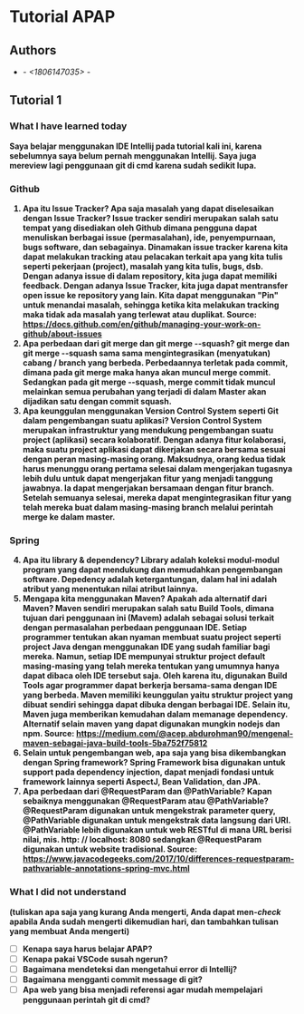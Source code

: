 # Tutorial APAP
## Authors
* **<Maisy Rahmawati>** - *<1806147035>* - *<B>*

## Tutorial 1
### What I have learned today
Saya belajar menggunakan IDE Intellij pada tutorial kali ini, karena sebelumnya saya belum pernah
menggunakan Intellij. Saya juga mereview lagi penggunaan git di cmd karena sudah sedikit lupa.
### Github
1. Apa itu Issue Tracker? Apa saja masalah yang dapat diselesaikan dengan Issue Tracker?
 Issue tracker sendiri merupakan salah satu tempat yang disediakan oleh Github dimana pengguna dapat 
 menuliskan berbagai issue (permasalahan), ide, penyempurnaan, bugs software, dan sebagainya.
 Dinamakan issue tracker karena kita dapat melakukan tracking atau pelacakan terkait apa yang kita tulis
 seperti pekerjaan (project), masalah yang kita tulis, bugs, dsb.
 Dengan adanya issue di dalam repository, kita juga dapat memiliki feedback. Dengan adanya Issue Tracker,
 kita juga dapat mentransfer open issue ke repository yang lain. Kita dapat menggunakan "Pin" untuk
 menandai masalah, sehingga ketika kita melakukan tracking maka tidak ada masalah yang terlewat atau duplikat.
 Source: https://docs.github.com/en/github/managing-your-work-on-github/about-issues
2. Apa perbedaan dari git merge dan git merge --squash?
git merge dan git merge --squash sama sama mengintegrasikan (menyatukan) cabang / branch yang berbeda.
Perbedaannya terletak pada commit, dimana pada git merge maka hanya akan muncul merge commit.
Sedangkan pada git merge --squash, merge commit tidak muncul melainkan semua perubahan yang terjadi
di dalam Master akan dijadikan satu dengan commit squash.
3. Apa keunggulan menggunakan Version Control System seperti Git dalam pengembangan suatu
aplikasi?
Version Control System merupakan infrastruktur yang mendukung pengembangan suatu project (aplikasi) secara 
kolaboratif. Dengan adanya fitur kolaborasi, maka suatu project aplikasi dapat dikerjakan secara bersama sesuai
dengan peran masing-masing orang. Maksudnya, orang kedua tidak harus menunggu orang pertama selesai dalam 
mengerjakan tugasnya lebih dulu untuk dapat mengerjakan fitur yang menjadi tanggung jawabnya. Ia dapat mengerjakan
bersamaan dengan fitur branch. Setelah semuanya selesai, mereka dapat mengintegrasikan fitur yang telah mereka
buat dalam masing-masing branch melalui perintah merge ke dalam master.
### Spring
4. Apa itu library & dependency?
Library adalah koleksi modul-modul program yang dapat mendukung dan memudahkan pengembangan software.
Depedency adalah ketergantungan, dalam hal ini adalah atribut yang menentukan nilai atribut lainnya.
5. Mengapa kita menggunakan Maven? Apakah ada alternatif dari Maven?
Maven sendiri merupakan salah satu Build Tools, dimana tujuan dari penggunaan ini (Mavem) adalah sebagai
solusi terkait dengan permasalahan perbedaan penggunaan IDE. Setiap programmer tentukan akan nyaman membuat
suatu project seperti project Java dengan menggunakan IDE yang sudah familiar bagi mereka. Namun, setiap IDE
mempunyai struktur project default masing-masing yang telah mereka tentukan yang umumnya hanya dapat dibaca 
oleh IDE tersebut saja. Oleh karena itu, digunakan Build Tools agar programmer dapat berkerja bersama-sama 
dengan IDE yang berbeda. Maven memiliki keunggulan yaitu struktur project yang dibuat sendiri sehingga dapat
dibuka dengan berbagai IDE. Selain itu, Maven juga memberikan kemudahan dalam memanage dependency.
Alternatif selain maven yang dapat digunakan mungkin nodejs dan npm.
Source: https://medium.com/@acep.abdurohman90/mengenal-maven-sebagai-java-build-tools-5ba752f75812
6. Selain untuk pengembangan web, apa saja yang bisa dikembangkan dengan Spring framework?
Spring Framework bisa digunakan untuk support pada dependency injection, dapat menjadi fondasi untuk framework
lainnya seperti AspectJ, Bean Validation, dan JPA.
7. Apa perbedaan dari @RequestParam dan @PathVariable? Kapan sebaiknya menggunakan
@RequestParam atau @PathVariable?
@RequestParam digunakan untuk mengekstrak parameter query, @PathVariable digunakan untuk mengekstrak data langsung dari URI.
@PathVariable lebih digunakan untuk web RESTful di mana URL berisi nilai, mis. http: // localhost: 8080 
sedangkan @RequestParam digunakan untuk website tradisional.
Source: https://www.javacodegeeks.com/2017/10/differences-requestparam-pathvariable-annotations-spring-mvc.html
### What I did not understand
(tuliskan apa saja yang kurang Anda mengerti, Anda dapat men-_check_ apabila Anda sudah mengerti
dikemudian hari, dan tambahkan tulisan yang membuat Anda mengerti)
- [ ] Kenapa saya harus belajar APAP?
- [ ] Kenapa pakai VSCode susah ngerun?
- [ ] Bagaimana mendeteksi dan mengetahui error di Intellij?
- [ ] Bagaimana mengganti commit message di git?
- [ ] Apa web yang bisa menjadi referensi agar mudah mempelajari penggunaan perintah git di cmd?